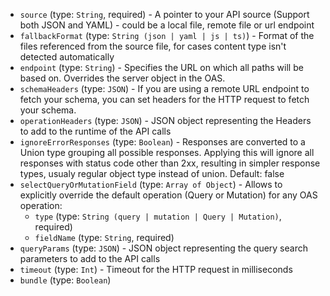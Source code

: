 
* `source` (type: `String`, required) - A pointer to your API source (Support both JSON and YAML) - could be a local file, remote file or url endpoint
* `fallbackFormat` (type: `String (json | yaml | js | ts)`) - Format of the files referenced from the source file, for cases content type isn't detected automatically
* `endpoint` (type: `String`) - Specifies the URL on which all paths will be based on.
Overrides the server object in the OAS.
* `schemaHeaders` (type: `JSON`) - If you are using a remote URL endpoint to fetch your schema, you can set headers for the HTTP request to fetch your schema.
* `operationHeaders` (type: `JSON`) - JSON object representing the Headers to add to the runtime of the API calls
* `ignoreErrorResponses` (type: `Boolean`) - Responses are converted to a Union type grouping all possible responses.
Applying this will ignore all responses with status code other than 2xx, resulting in simpler response types, usualy regular object type instead of union.
Default: false
* `selectQueryOrMutationField` (type: `Array of Object`) - Allows to explicitly override the default operation (Query or Mutation) for any OAS operation: 
  * `type` (type: `String (query | mutation | Query | Mutation)`, required)
  * `fieldName` (type: `String`, required)
* `queryParams` (type: `JSON`) - JSON object representing the query search parameters to add to the API calls
* `timeout` (type: `Int`) - Timeout for the HTTP request in milliseconds
* `bundle` (type: `Boolean`)